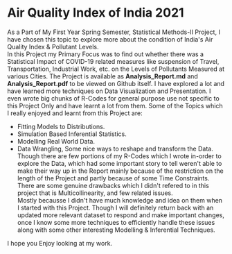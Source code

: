# Air Quality Index of India 2021
As a Part of My First Year Spring Semester, Statistical Methods-II Project, I have chosen this topic to explore more about the condition of India's Air Quality Index & Pollutant Levels. \
In this Project my Primary Focus was to find out whether there was a Statistical Impact of COVID-19 related measures like suspension of Travel, Transportation, Industrial Work, etc. on the Levels of Pollutants Measured at various Cities. 
The Project is available as **Analysis_Report.md** and **Analysis_Report.pdf** to be viewed on Github itself. 
I have explored a lot and have learned more techniques on Data Visualization and Presentation. I even wrote big chunks of R-Codes for general purpose use not specific to this Project Only and have learnt a lot from them. 
Some of the Topics which I really enjoyed and learnt from this Project are:
- Fitting Models to Distributions.
- Simulation Based Inferential Statistics.
- Modelling Real World Data.
- Data Wrangling, Some nice ways to reshape and transform the Data. \
Though there are few portions of my R-Codes which I wrote in-order to explore the Data, which had some important story to tell weren't able to make their way up in the Report mainly because of the restriction on the length of the Project and partly because of some Time Constraints.\
There are some genuine drawbacks which I didn't refered to in this project that is Multicollinearity, and few related issues.\
Mostly becausse I didn't have much knowledge and idea on them when I started with this Project. Though I will definitely return back with an updated more relevant dataset to respond and make important changes, once I know some more techniques to efficiently handle these issues along with some other interesting Modelling & Inferential Techniques.

I hope you Enjoy looking at my work.
